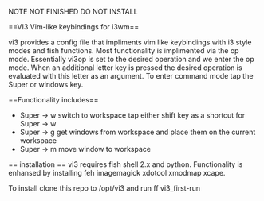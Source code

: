NOTE NOT FINISHED DO NOT INSTALL

==VI3 Vim-like keybindings for i3wm==

vi3 provides a config file that impliments vim like keybindings with i3 style modes and fish functions.  Most functionality is implimented via the op mode.  Essentially vi3op is set to the desired
operation and we enter the op mode.  When an additional letter key is pressed the desired operation is evaluated with this letter as an argument.  To enter command mode tap the Super or windows key.

==Functionality includes==
- Super -> w<a-z> switch to workspace<a-z> tap either shift key as a shortcut for Super -> w
- Super -> g<a-z> get windows from workspace<a-z> and place them on the current workspace
- Super -> m<a-z> move window to workspace<a-z>

== installation ==
vi3 requires fish shell 2.x and python.  Functionality is enhansed by installing feh imagemagick xdotool xmodmap xcape.

To install clone this repo to /opt/vi3 and run ff vi3_first-run
